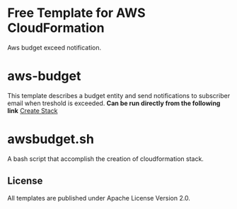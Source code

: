 # Free Template for AWS CloudFormation
Aws budget exceed notification.

# aws-budget
This template describes a budget entity and send notifications to subscriber email when treshold is exceeded.
**Can be run directly from the following link**
[Create Stack]("https://console.aws.amazon.com/cloudformation/home#/stacks/create/review?templateURL=https://cloufdormationbc.s3-eu-west-1.amazonaws.com/Stacks/budget/budget.yaml&amp;stackName=BudgetAlert&amp;param_Name=BudgetAlert&amp;param_Amount=80")

# awsbudget.sh

A bash script that accomplish the creation of cloudformation stack.

## License
All templates are published under Apache License Version 2.0.

